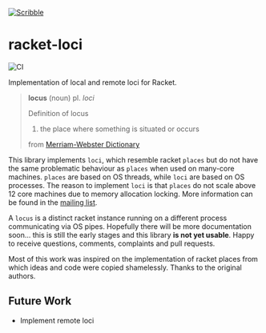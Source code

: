 [![Scribble](https://img.shields.io/badge/Docs-Scribble-blue.svg)](https://pmatos.github.io/racket-loci)

# racket-loci 

![CI](https://github.com/pmatos/racket-loci/workflows/CI/badge.svg?branch=master)

Implementation of local and remote loci for Racket.

> **locus** (noun)
> pl. *loci*
> 
> Definition of locus 
> 1. the place where something is situated or occurs
> 
> from [Merriam-Webster Dictionary](https://www.merriam-webster.com/dictionary/locus)

This library implements `loci`, which resemble racket `places` but do not have the same problematic behaviour as `places` when used on many-core machines. `places` are based on OS threads, while `loci` are based on OS processes. The reason to implement `loci` is that `places` do not scale above 12 core machines due to memory allocation locking. More information can be found in the [mailing list](https://groups.google.com/d/msg/racket-users/oE72JfIKDO4/zbFI6knhAQAJ).

A `locus` is a distinct racket instance running on a different process communicating via OS pipes. Hopefully there will be more documentation soon... this is still the early stages and this library **is not yet usable**. Happy to receive questions, comments, complaints and pull requests.

Most of this work was inspired on the implementation of racket places from which ideas and code were copied shamelessly. Thanks to the original authors.

## Future Work

* Implement remote loci


